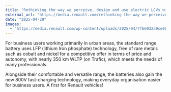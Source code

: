 ```yaml
---
title: "Rethinking the way we perceive, design and use electric LCVs with Renault Trafic, Goelette and Estafette"
external_url: "https://media.renault.com/rethinking-the-way-we-perceive-design-and-use-electric-lcvs-with-renault-trafic-goelette-and-estafette"
date: "2025-04-29"
images:
  - "https://media.renault.com/wp-content/uploads/2025/04/7f66932a9ce0b7974637450e820c336a-l.jpg.webp"
---
```


For business users working primarily in urban areas, the standard range battery uses LFP (lithium Iron phosphate) technology, free of rare metals such as cobalt and nickel for a competitive offer in terms of price and autonomy, with nearly 350 km WLTP (on Trafic), which meets the needs of many professionals.

Alongside their comfortable and versatile range, the batteries also gain the new 800V fast-charging technology, making everyday organisation easier for business users. A first for Renault vehicles!